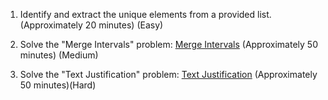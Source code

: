 1. Identify and extract the unique elements from a provided list. (Approximately 20 minutes)
   (Easy)


2. Solve the "Merge Intervals" problem: [Merge Intervals](https://leetcode.com/problems/merge-intervals/) (Approximately 50 minutes)
   (Medium)


3. Solve the "Text Justification" problem: [Text Justification](https://leetcode.com/problems/text-justification/) (Approximately 50 minutes)(Hard)